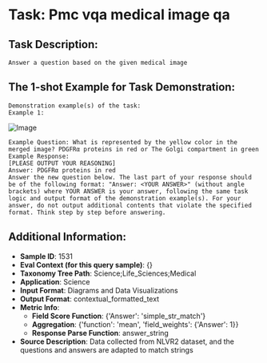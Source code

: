 # Task: Pmc vqa medical image qa

## Task Description:

```
Answer a question based on the given medical image
```

## The 1-shot Example for Task Demonstration:

```
Demonstration example(s) of the task:
Example 1:
```

![Image](1.png)

```
Example Question: What is represented by the yellow color in the merged image? PDGFRα proteins in red or The Golgi compartment in green
Example Response:
[PLEASE OUTPUT YOUR REASONING]
Answer: PDGFRα proteins in red
Answer the new question below. The last part of your response should be of the following format: "Answer: <YOUR ANSWER>" (without angle brackets) where YOUR ANSWER is your answer, following the same task logic and output format of the demonstration example(s). For your answer, do not output additional contents that violate the specified format. Think step by step before answering.
```

## Additional Information:

- **Sample ID**: 1531
- **Eval Context (for this query sample)**: {}
- **Taxonomy Tree Path**: Science;Life_Sciences;Medical
- **Application**: Science
- **Input Format**: Diagrams and Data Visualizations
- **Output Format**: contextual_formatted_text
- **Metric Info**:
  - **Field Score Function**: {'Answer': 'simple_str_match'}
  - **Aggregation**: {'function': 'mean', 'field_weights': {'Answer': 1}}
  - **Response Parse Function**: answer_string
- **Source Description**: Data collected from NLVR2 dataset, and the questions and answers are adapted to match strings
